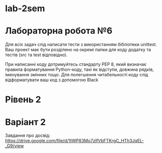 # lab-2sem
# Лабораторна робота №6
Для всіх задач слід написати тести з використанням бібліотеки unittest. Ваш проект має бути розділено на окремі папки для коду додатку та тестів (src та test відповідно).

При написанні коду дотримуйтесь стандарту PEP 8, який визначає правила форматування Python-коду, такі як відступи, довжина рядків, іменування змінних тощо. Для полегшення читабельності коду слід відформатувати ваш код з допомогою Black

# Рівень 2
# Варіант 2

Завдання про досвід: https://drive.google.com/file/d/1tWP83Mo7zlfVbFTKrgC_HTh3JqEL-_G9/view
